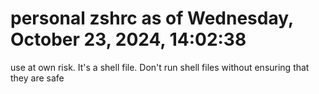 # personal zshrc as of Wednesday, October 23, 2024, 14:02:38

use at own risk.
It's a shell file.
Don't run shell files without ensuring that they are safe
